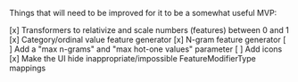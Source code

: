 Things that will need to be improved for it to be a somewhat useful MVP:

[x] Transformers to relativize and scale numbers (features) between 0 and 1
[x] Category/ordinal value feature generator
[x] N-gram feature generator
[ ] Add a "max n-grams" and "max hot-one values" parameter
[ ] Add icons
[x] Make the UI hide inappropriate/impossible FeatureModifierType mappings
